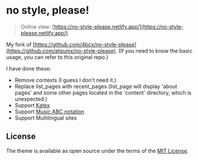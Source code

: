 # no style, please!

> Online view: [https://no-style-please.netlify.app/](https://no-style-please.netlify.app/)

My fork of [https://github.com/4bcx/no-style-please](https://github.com/atgumx/no-style-please). (If you need to know the basic usage, you can refer to this original repo.)

I have done these:

- Remove contexts (I guess I don't need it.)
- Replace list_pages with recent_pages (list_page will display 'about pages' and some other pages located in the 'content' directory, which is unexpected.)
- Support [Katex](https://katex.org/)
- Support [Music ABC notation](https://abcnotation.com/)
- Support Multilingual sites


## License

The theme is available as open source under the terms of the [MIT License](https://opensource.org/licenses/MIT).
